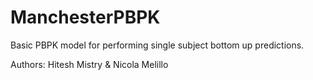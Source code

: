 # ManchesterPBPK
Basic PBPK model for performing single subject bottom up predictions.

Authors: Hitesh Mistry & Nicola Melillo
